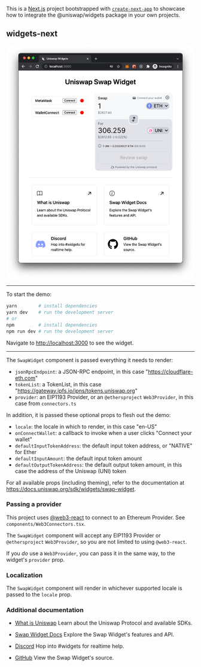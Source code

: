 This is a [Next.js](https://nextjs.org/) project bootstrapped with [`create-next-app`](https://github.com/vercel/next.js/tree/canary/packages/create-next-app) to showcase how to integrate the @uniswap/widgets package in your own projects.

## widgets-next

![Uniswap Widgets](uniswap-widgets.png)

---

To start the demo:

```bash
yarn        # install dependencies
yarn dev    # run the development server
# or
npm         # install dependencies
npm run dev # run the development server
```

Navigate to [http://localhost:3000](http://localhost:3000) to see the widget.

---

The `SwapWidget` component is passed everything it needs to render:

- `jsonRpcEndpoint`: a JSON-RPC endpoint, in this case "https://cloudflare-eth.com"
- `tokenList`: a TokenList, in this case "https://gateway.ipfs.io/ipns/tokens.uniswap.org"
- `provider`: an EIP1193 Provider, or an `@ethersproject` `Web3Provider`, in this case from `connectors.ts`

In addition, it is passed these optional props to flesh out the demo:

- `locale`: the locale in which to render, in this case "en-US"
- `onConnectWallet`: a callback to invoke when a user clicks "Connect your wallet"
- `defaultInputTokenAddress`: the default input token address, or "NATIVE" for Ether
- `defaultInputAmount`: the default input token amount
- `defaultOutputTokenAddress`: the default output token amount, in this case the address of the Uniswap (UNI) token

For all available props (including theming), refer to the documentation at https://docs.uniswap.org/sdk/widgets/swap-widget.

### Passing a provider

This project uses [@web3-react](https://github.com/NoahZinsmeister/web3-react) to connect to an Ethereum Provider. See `components/Web3Connectors.tsx`.

The `SwapWidget` component will accept any EIP1193 Provider or `@ethersproject` `Web3Provider`, so you are not limited to using `@web3-react`.

If you _do_ use a `Web3Provider`, you can pass it in the same way, to the widget's `provider` prop.

### Localization

The `SwapWidget` component will render in whichever supported locale is passed to the `locale` prop.

### Additional documentation

- [What is Uniswap](https://docs.uniwap.org/)
  Learn about the Uniswap Protocol and available SDKs.

- [Swap Widget Docs](https://docs.uniswap.org/sdk/widgets/swap-widget)
  Explore the Swap Widget's features and API.

- [Discord](https://discord.gg/ybKVQUWb4s)
  Hop into #widgets for realtime help.

- [GitHub](https://github.com/Uniswap/interface/blob/main/src/lib/index.tsx)
  View the Swap Widget's source.
